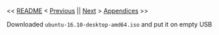 << [README]() < [Previous]() || [Next]() > [Appendices]() >> 


Downloaded `ubuntu-16.10-desktop-amd64.iso` and put it on empty USB
